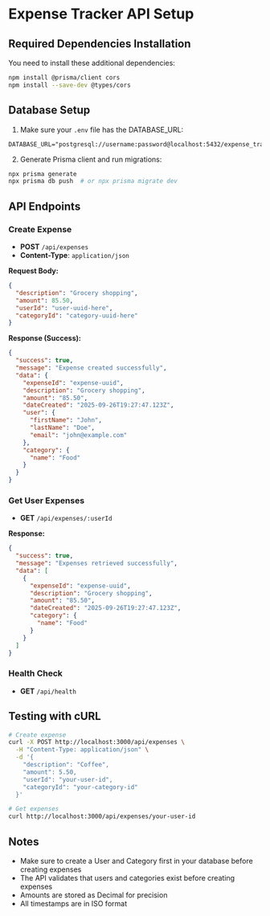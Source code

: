 # Expense Tracker API Setup

## Required Dependencies Installation

You need to install these additional dependencies:

```bash
npm install @prisma/client cors
npm install --save-dev @types/cors
```

## Database Setup

1. Make sure your `.env` file has the DATABASE_URL:
```
DATABASE_URL="postgresql://username:password@localhost:5432/expense_tracker"
```

2. Generate Prisma client and run migrations:
```bash
npx prisma generate
npx prisma db push  # or npx prisma migrate dev
```

## API Endpoints

### Create Expense
- **POST** `/api/expenses`
- **Content-Type**: `application/json`

**Request Body:**
```json
{
  "description": "Grocery shopping",
  "amount": 85.50,
  "userId": "user-uuid-here",
  "categoryId": "category-uuid-here"
}
```

**Response (Success):**
```json
{
  "success": true,
  "message": "Expense created successfully",
  "data": {
    "expenseId": "expense-uuid",
    "description": "Grocery shopping",
    "amount": "85.50",
    "dateCreated": "2025-09-26T19:27:47.123Z",
    "user": {
      "firstName": "John",
      "lastName": "Doe",
      "email": "john@example.com"
    },
    "category": {
      "name": "Food"
    }
  }
}
```

### Get User Expenses
- **GET** `/api/expenses/:userId`

**Response:**
```json
{
  "success": true,
  "message": "Expenses retrieved successfully",
  "data": [
    {
      "expenseId": "expense-uuid",
      "description": "Grocery shopping",
      "amount": "85.50",
      "dateCreated": "2025-09-26T19:27:47.123Z",
      "category": {
        "name": "Food"
      }
    }
  ]
}
```

### Health Check
- **GET** `/api/health`

## Testing with cURL

```bash
# Create expense
curl -X POST http://localhost:3000/api/expenses \
  -H "Content-Type: application/json" \
  -d '{
    "description": "Coffee",
    "amount": 5.50,
    "userId": "your-user-id",
    "categoryId": "your-category-id"
  }'

# Get expenses
curl http://localhost:3000/api/expenses/your-user-id
```

## Notes

- Make sure to create a User and Category first in your database before creating expenses
- The API validates that users and categories exist before creating expenses
- Amounts are stored as Decimal for precision
- All timestamps are in ISO format